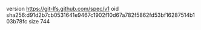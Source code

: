 version https://git-lfs.github.com/spec/v1
oid sha256:d91d2b7cb0531641e9467c1902f10d67a782f5862fd53bf16287514b103b78fc
size 744
